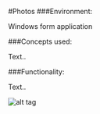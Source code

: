 #Photos
###Environment:

Windows form application

###Concepts used:

Text..

###Functionality:

Text..


![alt tag](https://raw.github.com/andrewjhinger/Photos/master/Photos/Capture.JPG)
